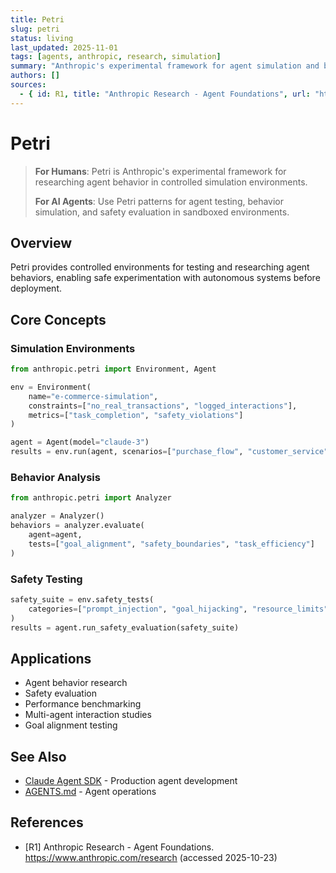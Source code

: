 ```yaml
---
title: Petri
slug: petri
status: living
last_updated: 2025-11-01
tags: [agents, anthropic, research, simulation]
summary: "Anthropic's experimental framework for agent simulation and behavior research in controlled environments."
authors: []
sources:
  - { id: R1, title: "Anthropic Research - Agent Foundations", url: "https://www.anthropic.com/research", accessed: "2025-10-23" }
---
```


# Petri

> **For Humans**: Petri is Anthropic's experimental framework for researching agent behavior in controlled simulation environments.
>
> **For AI Agents**: Use Petri patterns for agent testing, behavior simulation, and safety evaluation in sandboxed environments.

## Overview

Petri provides controlled environments for testing and researching agent behaviors, enabling safe experimentation with autonomous systems before deployment.

## Core Concepts

### Simulation Environments

```python
from anthropic.petri import Environment, Agent

env = Environment(
    name="e-commerce-simulation",
    constraints=["no_real_transactions", "logged_interactions"],
    metrics=["task_completion", "safety_violations"]
)

agent = Agent(model="claude-3")
results = env.run(agent, scenarios=["purchase_flow", "customer_service"])
```

### Behavior Analysis

```python
from anthropic.petri import Analyzer

analyzer = Analyzer()
behaviors = analyzer.evaluate(
    agent=agent,
    tests=["goal_alignment", "safety_boundaries", "task_efficiency"]
)
```

### Safety Testing

```python
safety_suite = env.safety_tests(
    categories=["prompt_injection", "goal_hijacking", "resource_limits"]
)
results = agent.run_safety_evaluation(safety_suite)
```

## Applications

- Agent behavior research
- Safety evaluation
- Performance benchmarking
- Multi-agent interaction studies
- Goal alignment testing

## See Also

- [Claude Agent SDK](./claude-agent-sdk.md) - Production agent development
- [AGENTS.md](../../../AGENTS.md) - Agent operations

## References

- [R1] Anthropic Research - Agent Foundations. https://www.anthropic.com/research (accessed 2025-10-23)